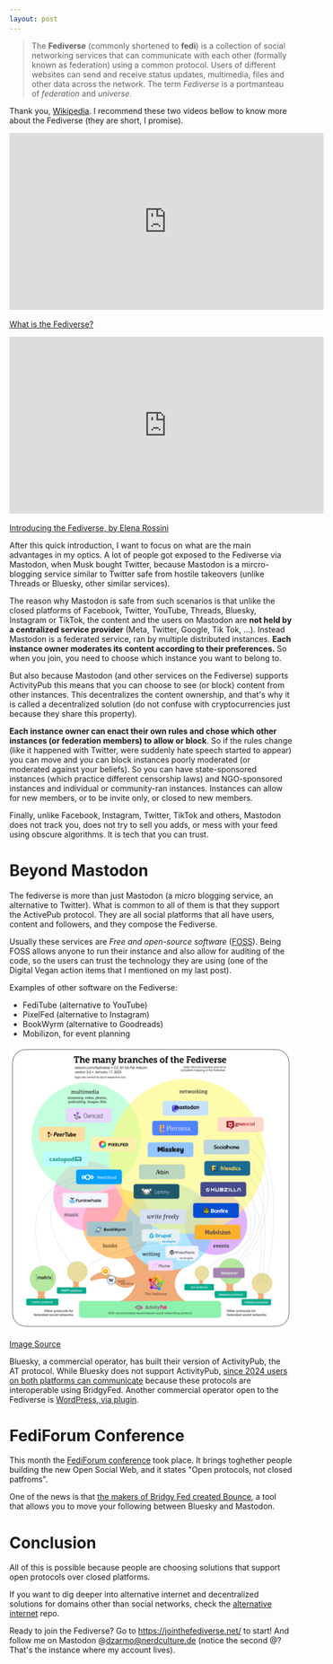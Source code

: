 ```yaml
---
layout: post
---
```


> The **Fediverse** (commonly shortened to **fedi**) is a collection of social networking services that can communicate with each other (formally known as federation) using a common protocol. Users of different websites can send and receive status updates, multimedia, files and other data across the network. The term _Fediverse_ is a portmanteau of _federation_ and _universe_.

Thank you, [Wikipedia](https://en.wikipedia.org/wiki/Fediverse). I recommend these two videos bellow to know more about the Fediverse (they are short, I promise).

<iframe title="What is the Fediverse?" width="560" height="315" src="https://fedi.video/videos/embed/9dRFC6Ya11NCVeYKn8ZhiD" frameborder="0" allowfullscreen="" sandbox="allow-same-origin allow-scripts allow-popups allow-forms"></iframe>

[What is the Fediverse?](https://fedi.video/w/9dRFC6Ya11NCVeYKn8ZhiD)

<iframe title="Introducing the Fediverse: a New Era of Social Media" width="560" height="315" src="https://videos.elenarossini.com/videos/embed/64VuNCccZNrP4u9MfgbhkN" frameborder="0" allowfullscreen="" sandbox="allow-same-origin allow-scripts allow-popups allow-forms"></iframe>

[Introducing the Fediverse, by Elena Rossini](https://videos.elenarossini.com/w/64VuNCccZNrP4u9MfgbhkN)

After this quick introduction, I want to focus on what are the main advantages in my optics. A lot of people got exposed to the Fediverse via Mastodon, when Musk bought Twitter, because Mastodon is a mircro-blogging service similar to Twitter safe from hostile takeovers (unlike Threads or Bluesky, other similar services). 

The reason why Mastodon is safe from such scenarios is that unlike the closed platforms of Facebook, Twitter, YouTube, Threads, Bluesky, Instagram or TikTok, the content and the users on Mastodon are **not held by a centralized service provider** (Meta, Twitter, Google, Tik Tok, ...). Instead Mastodon is a federated service, ran by multiple distributed instances. **Each instance owner moderates its content according to their preferences.** So when you join, you need to choose which instance you want to belong to.

But also because Mastodon (and other services on the Fediverse) supports ActivityPub this means that you can choose to see (or block) content from other instances. This decentralizes the content ownership, and that's why it is called a decentralized solution (do not confuse with cryptocurrencies just because they share this property). 

**Each instance owner can enact their own rules and chose which other instances (or federation members) to allow or block**. So if the rules change (like it happened with Twitter, were suddenly hate speech started to appear) you can move and you can block instances poorly moderated (or moderated against your beliefs).
So you can have state-sponsored instances (which practice different censorship laws) and NGO-sponsored instances and individual or community-ran instances. Instances can allow for new members, or to be invite only, or closed to new members.

Finally, unlike Facebook, Instagram, Twitter, TikTok and others, Mastodon does not track you, does not try to sell you adds, or mess with your feed using obscure algorithms. It is tech that you can trust.

# Beyond Mastodon

The fediverse is more than just Mastodon (a micro blogging service, an alternative to Twitter). What is common to all of them is that they support the ActivePub protocol. They are all social platforms that all have users, content and followers, and they compose the Fediverse.

Usually these services are *Free and open-source software* ([FOSS](https://en.wikipedia.org/wiki/Free_and_open-source_software)). Being FOSS allows anyone to run their instance and also allow for auditing of the code, so the users can trust the technology they are using (one of the Digital Vegan action items that I mentioned on my last post).

Examples of other software on the Fediverse:
* FediTube (alternative to YouTube)
* PixelFed (alternative to Instagram)
* BookWyrm (alternative to Goodreads)
* Mobilizon, for event planning

<img src="/assets/Fediverse_branches_1.2.png" alt="The many branches of Fediverse, https://commons.wikimedia.org/wiki/File:Fediverse_branches_1.2.png" width="600"/>

[Image Source](https://commons.wikimedia.org/wiki/File:Fediverse_branches_1.2.png)

Bluesky, a commercial operator, has built their version of ActivityPub, the AT protocol. While Bluesky does not support ActivityPub, [since 2024 users on both platforms can communicate](https://techcrunch.com/2024/06/05/bluesky-and-mastodon-users-can-now-talk-to-each-other-with-bridgy-fed/) because these protocols are interoperable using BridgyFed. Another commercial operator open to the Fediverse is [WordPress, via plugin](https://activitypub.blog/).

# FediForum Conference

This month the [FediForum conference](https://fediforum.org/) took place. It brings toghether people building the new Open Social Web, and it states "Open protocols, not closed patfroms".

One of the news is that [the makers of Bridgy Fed created Bounce](https://techcrunch.com/2025/06/05/introducing-bounce-a-tool-to-move-your-follwing-between-bluesky-and-mastodon/), a tool that allows you to move your following between Bluesky and Mastodon.

# Conclusion

All of this is possible because people are choosing solutions that support open protocols over closed platforms.

If you want to dig deeper into alternative internet and decentralized solutions for domains other than social networks, check the [alternative internet](https://github.com/redecentralize/alternative-internet) repo.

Ready to join the Fediverse? Go to https://jointhefediverse.net/ to start! And follow me on Mastodon @dzarmo@nerdculture.de (notice the second @? That's the instance where my account lives).